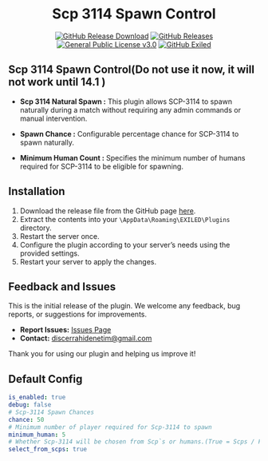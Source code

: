 <h1 align="center">Scp 3114 Spawn Control</h1>
<div align="center">
<a href="https://github.com/MS-crew/Scp3114SpawnControl/releases"><img src="https://img.shields.io/github/downloads/MS-crew/Scp3114SpawnControl/total?style=for-the-badge&logo=githubactions&label=Downloads" href="https://github.com/MS-crew/Scp3114SpawnControl/releases" alt="GitHub Release Download"></a>
<a href="https://github.com/MS-crew/Scp3114SpawnControl/releases"><img src="https://img.shields.io/badge/Build-1.0.0-brightgreen?style=for-the-badge&logo=gitbook" href="https://github.com/MS-crew/Scp3114SpawnControl/releases" alt="GitHub Releases"></a>
<a href="https://github.com/MS-crew/Scp3114SpawnControl/blob/master/LICENSE"><img src="https://img.shields.io/badge/Licence-GNU_3.0-blue?style=for-the-badge&logo=gitbook" href="https://github.com/MS-crew/Scp3114SpawnControl/blob/master/LICENSE" alt="General Public License v3.0"></a>
<a href="https://github.com/ExMod-Team/EXILED"><img src="https://img.shields.io/badge/Exiled-9.6.0-red?style=for-the-badge&logo=gitbook" href="https://github.com/ExMod-Team/EXILED" alt="GitHub Exiled"></a>

</div>

## Scp 3114 Spawn Control(Do not use it now, it will not work until 14.1 ) 

- **Scp 3114 Natural Spawn :** This plugin allows SCP-3114 to spawn naturally during a match without requiring any admin commands or manual intervention.
  
- **Spawn Chance :** Configurable percentage chance for SCP-3114 to spawn naturally.

- **Minimum Human Count :** Specifies the minimum number of humans required for SCP-3114 to be eligible for spawning.

## Installation

1. Download the release file from the GitHub page [here](https://github.com/MS-crew/Scp3114SpawnControl/releases).
2. Extract the contents into your `\AppData\Roaming\EXILED\Plugins` directory.
3. Restart the server once.
3. Configure the plugin according to your server’s needs using the provided settings.
4. Restart your server to apply the changes.

## Feedback and Issues

This is the initial release of the plugin. We welcome any feedback, bug reports, or suggestions for improvements.

- **Report Issues:** [Issues Page](https://github.com/MS-crew/Scp3114SpawnControl/issues)
- **Contact:** [discerrahidenetim@gmail.com](mailto:discerrahidenetim@gmail.com)

Thank you for using our plugin and helping us improve it!
## Default Config
```yml
is_enabled: true
debug: false
# Scp-3114 Spawn Chances
chance: 50
# Minimum number of player required for Scp-3114 to spawn
minimum_human: 5
# Whether Scp-3114 will be chosen from Scp`s or humans.(True = Scps / False = Humans)
select_from_scps: true
```
